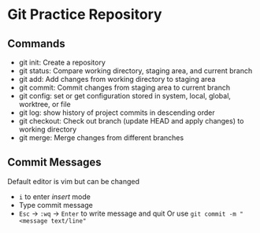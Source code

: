 # Git Practice Repository

## Commands

- git init: Create a repository
- git status: Compare working directory, staging area, and current branch
- git add: Add changes from working directory to staging area
- git commit: Commit changes from staging area to current branch
- git config: set or get configuration stored in system, local, global, worktree, or file
- git log: show history of project commits in descending order
- git checkout: Check out branch (update HEAD and apply changes) to working directory
- git merge: Merge changes from different branches

## Commit Messages

Default editor is vim but can be changed
 - `i` to enter *insert* mode
 - Type commit message
 - `Esc` -> `:wq` -> `Enter` to write message and quit
Or use `git commit -m "<message text/line"`
